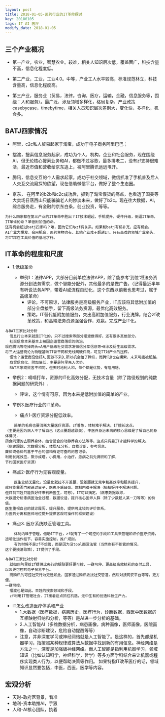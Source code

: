 ```yaml
---
layout: post
title: 2018-01-05-医药行业的IT革命探讨
key: 20180105
tags: IT AI 医疗
modify_date: 2018-01-05
---
```



## 三个产业概况
* 第一产业，农业，智慧农业。较难，相关人知识层次低，覆盖面广，科技含量不高，信息化程度低。

* 第二产业，工业，工业4.0。中等，产业工人水平较高，标准规范林立，科技含量高，信息化程度高。

* 第三产业，服务业（贸易，法律，咨询，医疗，运输，金融，信息服务等，围绕：人和服务）。最广泛，涉及领域多样化，格局复杂，产业政策casebycase，timebytime，相关人员知识层次差别大，变化快，多样化，机会多。

## BATJ四家情况
* 阿里，c2c私人贸易起家于淘宝，成功于电子商务阿里巴巴；

* 摆渡，搜索信息服务起家，成功为个人，机构，企业和社会服务，现在围绕AI，但无论核心搜索业务和AI，都做不过谷歌，最多排老二，没有zf支持很难活，最近市值和营收给京东追上，被阿里腾讯远远甩开。

* 腾讯，信息交互的个人需求起家，成功于社交领域，微信抓准了手机普及后人人交互交流窥探的欲望，现在借助微信平台，做好了整个生态圈。

* 京东， 在阿里的b2b和c2c成功后，抓到了淘宝假货的痛点，也看透了国美等大卖场日落西山只能骗骗老人的惨淡未来，做好了b2c。现在往大数据，AI，综合服务走，有金融的京东白条，创业投资，等等。

````
为什么四家都在第三产业的IT革命中胜出？IT技术崛起，手机提升，硬件升级，倒逼IT革命。
IT革谁的命？革低附加值的命。
还有机会超过batj四家吗？难，因为它们与zf有关系，如果和batj有机补充，应有机会。
AI产业大爆发，会用机会，医药生物也有，其他产业难于超越IT。只有高难的领域产业牵头，
将IT踩在工具价值的低地才行。
````

## IT革命的程度和尺度

* 1.低级革命

  * 举例1：法律APP，大部分目前单位法律APP，除了能参考‘到位’将法务资源分到法务需求，做个智能分配外，其他最多的是做广告。（记得最近半年有听说法务APP，带着AI或流程自动化，这个东西以前我也思考过，属于高级革命）
    * 评论，不可原谅，法律服务是高级服务产业，IT应该将其低附加值的部分全盘接手，留下高级法务资源，最优化高效服务。
    * 策略，IT替代低附加值服务，突出高附加值服务，行业洗牌，结合zf改革政策，和高端法务资源强强合作，双赢。完成产业IT化。

````
与BAT三家比对分析
  信息行业本来就是IT化的，只不过搜索等部分摆渡做得好，还有很多其他部分。
  社交信息本来基本上被国企运营商落后的统治，
现在腾讯等吃掉两头=A用户低级社交需求发微信分享信息等+B涉及衍生高级需求，
将三大运营商沦为物理基础IT骨干网和无线网硬件商，可见IT对产业的压榨。
  怪谁？运营商没做好A,更做不来B,所以机会给了腾讯，而腾讯B也在摸索，未来可能被超越。
  商贸信息化，附加值低，主要是阿里先入优势。     
  BAT三家成败各不相同，但天时地利人和，每个都是优势，有啥用啥。
````

  * 举例2：嘀嘀打车，资源的IT化高效分配，无技术含量（除了路径规划的纯数据问题的研究外）.
    * 评论，这个情有可原，因为本来是低附加值的简单的产业。

* 举例3.医疗行业的IT革命。
  * 痛点1-医疗资源分配低效率。
````
    简单的毛病也要消耗大量医疗资源。zf着急，体制难于解决，IT擅长这点。
（主要是因为病人不了解自己（这点要超越欧美），中医养身治未病的核心思维是了解自己的身体情况，
药食同源的去颐养身体，结合适合的动静养身方法等等。这点只有靠IT才能科学的解决。
（病史跟踪，大数据分析，体质AI分析，自我诊断，参考信息，
廉价或低价的基于平台的留档有证可查的问答记录。
利用长尾效应，聚沙成塔，小费用，小治疗，患病之前先调研和了解，
节约国家医疗资源）
````

  * 痛点2-医疗行为无客观度量。
```` 
    医生业绩无量化。没量化就拉不开差距，没差距就无竞争和高效率和服务提升，
就只能靠歪门邪道过日子，医患矛盾日盛。体制内难于解决（搞搞好评不解决问题，
但目前百姓只能靠好评来判断医生，可悲）。IT可以搞定。（病患数据跟踪，
大数据分析患病医治全过程，数据说话，提升核心医师人群（除了少数超人某一刀等等）的价值，
医生重视自己的就诊履历，提升服务，提供可比较的评价体系，
为医药分离和医师地位提升提供客观可操作的框架建设）
````

  * 痛点3. 医疗系统缺乏管理工具。
````
    体制内难于管理，借助IT平台，zf就有了一个可控的手段和工具来管理和评价医疗资源，
透明化运作细节，容易实施控制，推广规则。
    有的时候不是zf不想管，而是因为没tool而没法管（当然也有不能管的情况，
这个要摸清政策），IT提供了手段。
````
  
````
与BAT三家比对分析
  就如同阿里给zf提供比央行的银联更好更可控，一键可停，更高级高效精彩的支付工具，
以及更可控的电子贸易平台。
  而腾讯的可控社交行为更是如此，国家通过腾讯收拢社交管道，然后对接网安平台等等，更方便，
一键可控。
  摆渡也是如此。百姓的搜索领域和手段。
  zf利用IT管理社会，IT接着这点抓住机遇，无中生有的创造科技生产力。
````

* IT怎么改造医疗体系和产业
  * 1.大数据（医疗数据，病患历史，医疗行为，诊断数据，西医中医数据的互相映射归纳和分析，等等）是AI进一步分析的基础。
  * 2.人工智能AI（多维数据分析，病患画像，病种画像，医师画像，医院画像，自动诊断建议，危险自动提醒等等）
  * 注意，并非深度学习或神经网络就是人工智能了。是这样的，首先都是机器学习，指按照某种规律或算法从数据中找到新的有用信息。神经网络是方法之一，深度是加强版神经网络。而人工智能是指利用机器学习，领域知识（比如认知科学，神经科学，哲学）等多方面学科结合来让机器或程序实现类人行为，以便帮助决策等作用。
如果特指IT改革医疗的话，领域知识显然要包括，中医，西医，医学等内容。

## 宏观分析
* 天时-政府医背景，看准
* 地利-资本助推AI，手狠
* 人和-AI核心团队，执着
